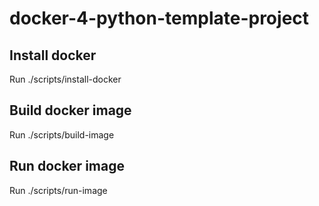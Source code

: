 # docker-4-python-template-project

## Install docker
Run ./scripts/install-docker

## Build docker image

Run ./scripts/build-image

## Run docker image

Run ./scripts/run-image
